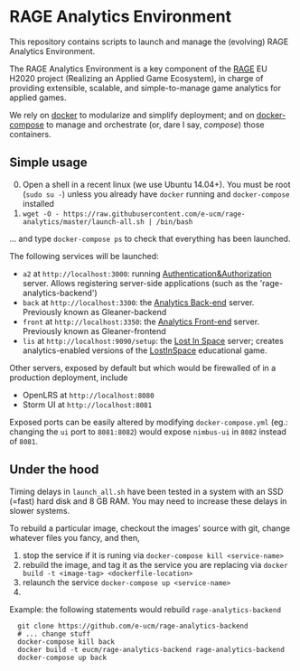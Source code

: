 # RAGE Analytics Environment

This repository contains scripts to launch and manage the (evolving) RAGE Analytics Environment.

The RAGE Analytics Environment is a key component of the [RAGE](http://rageproject.eu/) EU H2020 project 
(Realizing an Applied Game Ecosystem), in charge of providing extensible, scalable, and simple-to-manage
game analytics for applied games.

We rely on [docker](https://docs.docker.com/installation/) to modularize and simplify deployment; and on [docker-compose](https://docs.docker.com/compose/) to manage and orchestrate (or, dare I say, _compose_) those containers. 

## Simple usage

0. Open a shell in a recent linux (we use Ubuntu 14.04+). You must be root (`sudo su -`) unless you already have `docker` running and `docker-compose` installed 
1. `wget -O - https://raw.githubusercontent.com/e-ucm/rage-analytics/master/launch-all.sh | /bin/bash`

... and type `docker-compose ps` to check that everything has been launched.

The following services will be launched:
* `a2` at `http://localhost:3000`: running [Authentication&Authorization](https://github.com/e-ucm/a2) server. Allows registering server-side applications (such as the 'rage-analytics-backend') 
* `back` at `http://localhost:3300`: the [Analytics Back-end](https://github.com/e-ucm/rage-analytics-backend) server. Previously known as Gleaner-backend
* `front` at `http://localhost:3350`: the [Analytics Front-end](https://github.com/e-ucm/rage-analytics-frontend) server. Previously known as Gleaner-frontend
* `lis` at `http://localhost:9090/setup`: the [Lost In Space](https://github.com/e-ucm/lostinspace) server; creates analytics-enabled versions of the [LostInSpace](https://github.com/anserran/lostinspace) educational game.

Other servers, exposed by default but which would be firewalled of in a production deployment, include
* OpenLRS at `http://localhost:8080`
* Storm UI at `http://localhost:8081`

Exposed ports can be easily altered by modifying `docker-compose.yml` (eg.: changing the `ui` port to `8081:8082`) would expose `nimbus-ui` in `8082` instead of `8081`.

## Under the hood

Timing delays in `launch_all.sh` have been tested in a system with an SSD (=fast) hard disk and 8 GB RAM. You may need to increase these delays in slower systems.

To rebuild a particular image, checkout the images' source with git, change whatever files you fancy, and then,
1. stop the service if it is runing via `docker-compose kill <service-name>`
2. rebuild the image, and tag it as the service you are replacing via `docker build -t <image-tag> <dockerfile-location>`
3. relaunch the service `docker-compose up <service-name>`
4. 

Example: the following statements would rebuild `rage-analytics-backend`
```
  git clone https://github.com/e-ucm/rage-analytics-backend
  # ... change stuff
  docker-compose kill back
  docker build -t eucm/rage-analytics-backend rage-analytics-backend
  docker-compose up back
```
